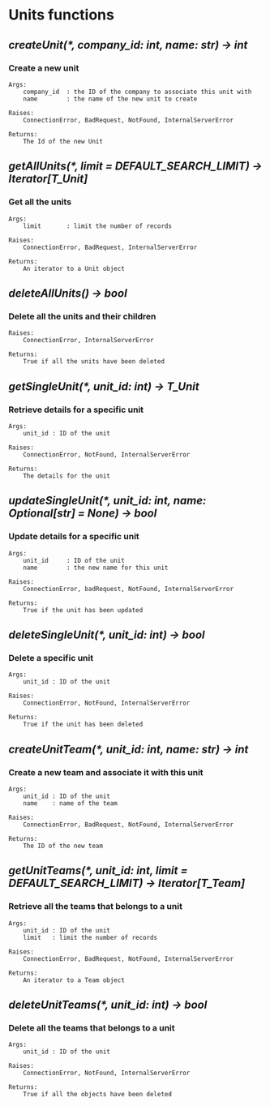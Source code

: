 # Units functions

## _createUnit(*, company_id: int, name: str) -> int_

### **Create a new unit**

    Args:
        company_id  : the ID of the company to associate this unit with
        name        : the name of the new unit to create

    Raises:
        ConnectionError, BadRequest, NotFound, InternalServerError

    Returns:
        The Id of the new Unit
    

## _getAllUnits(*, limit = DEFAULT_SEARCH_LIMIT) -> Iterator[T_Unit]_

### **Get all the units**

    Args:
        limit       : limit the number of records

    Raises:
        ConnectionError, BadRequest, InternalServerError

    Returns:
        An iterator to a Unit object
    

## _deleteAllUnits() -> bool_

### **Delete all the units and their children**

    Raises:
        ConnectionError, InternalServerError

    Returns:
        True if all the units have been deleted
    

## _getSingleUnit(*, unit_id: int) -> T_Unit_

### **Retrieve details for a specific unit**

    Args:
        unit_id : ID of the unit

    Raises:
        ConnectionError, NotFound, InternalServerError

    Returns:
        The details for the unit
    

## _updateSingleUnit(*, unit_id: int, name: Optional[str] = None) -> bool_

### **Update details for a specific unit**

    Args:
        unit_id     : ID of the unit
        name        : the new name for this unit

    Raises:
        ConnectionError, badRequest, NotFound, InternalServerError

    Returns:
        True if the unit has been updated
    

## _deleteSingleUnit(*, unit_id: int) -> bool_

### **Delete a specific unit**

    Args:
        unit_id : ID of the unit

    Raises:
        ConnectionError, NotFound, InternalServerError

    Returns:
        True if the unit has been deleted
    


## _createUnitTeam(*, unit_id: int, name: str) -> int_

### **Create a new team and associate it with this unit**

    Args:
        unit_id : ID of the unit
        name    : name of the team

    Raises:
        ConnectionError, BadRequest, NotFound, InternalServerError

    Returns:
        The ID of the new team
    

## _getUnitTeams(*, unit_id: int, limit = DEFAULT_SEARCH_LIMIT) -> Iterator[T_Team]_

### **Retrieve all the teams that belongs to a unit**

    Args:
        unit_id : ID of the unit
        limit   : limit the number of records

    Raises:
        ConnectionError, BadRequest, NotFound, InternalServerError

    Returns:
        An iterator to a Team object
    

## _deleteUnitTeams(*, unit_id: int) -> bool_

### **Delete all the teams that belongs to a unit**

    Args:
        unit_id : ID of the unit

    Raises:
        ConnectionError, NotFound, InternalServerError

    Returns:
        True if all the objects have been deleted
    
